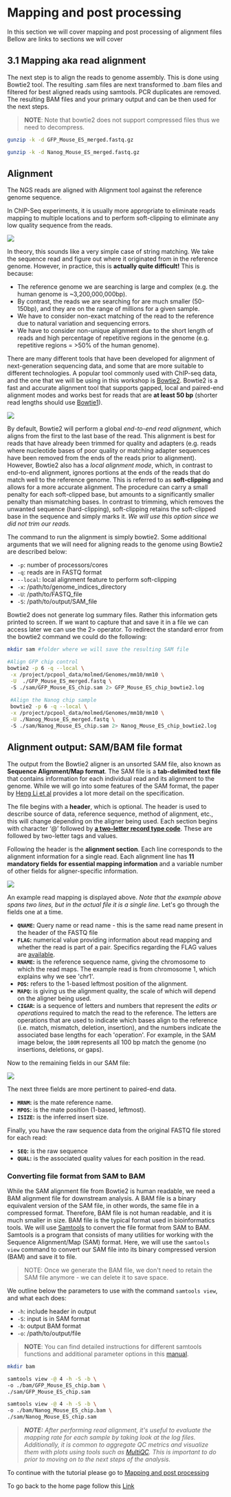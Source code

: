 # Mapping and post processing

In this section we will cover mapping and post processing of alignment files
Bellow are links to sections we will cover



## 3.1 Mapping aka read alignment

The next step is to align the reads to genome assembly.
This is done using Bowtie2 tool. 
The resulting .sam files are next transformed to .bam files and filtered for best aligned reads using samtools. 
PCR duplicates are removed.
The resulting BAM files and your primary output and can be then used for the next steps.

> **NOTE**: Note that bowtie2 does not support compressed files thus we need to decompress.

```bash
gunzip -k -d GFP_Mouse_ES_merged.fastq.gz

gunzip -k -d Nanog_Mouse_ES_merged.fastq.gz
```



## Alignment

The NGS reads are aligned with Alignment tool against the reference genome sequence. 

In ChIP-Seq experiments, it is usually more appropriate to eliminate reads mapping to multiple locations and to perform soft-clipping to eliminate any low quality sequence from the reads.

![](https://alexpmagalhaes.github.io/ChIPseq_course/img/Alignment_errors.png)


In theory, this sounds like a very simple case of string matching. We take the sequence read and figure out where it originated from in the reference genome. However, in practice, this is **actually quite difficult!** This is because:

* The reference genome we are searching is large and complex (e.g. the human genome is ~3,200,000,000bp). 
* By contrast, the reads we are searching for are much smaller (50-150bp), and they are on the range of millions for a given sample.
* We have to consider non-exact matching of the read to the reference due to natural variation and sequencing errors.
* We have to consider non-unique alignment due to the short length of reads and high percentage of repetitive regions in the genome (e.g. repetitive regions = >50% of the human genome).

There are many different tools that have been developed for alignment of next-generation sequencing data, and some that are more suitable to different technologies. A popular tool commonly used with ChIP-seq data, and the one that we will be using in this workshop is [Bowtie2](http://bowtie-bio.sourceforge.net/bowtie2/manual.shtml).
Bowtie2 is a fast and accurate alignment tool that supports gapped, local and paired-end alignment modes and works best for reads that are **at least 50 bp** (shorter read lengths should use [Bowtie1](http://bowtie-bio.sourceforge.net/index.shtml)). 

![](https://alexpmagalhaes.github.io/ChIPseq_course/img/softclipping.png)

By default, Bowtie2 will perform a global *end-to-end read alignment*, which aligns from the first to the last base of the read. This alignment is best for reads that have already been trimmed for quality and adapters (e.g. reads where nucleotide bases of poor quality or matching adapter sequences have been removed from the ends of the reads prior to alignment). However, Bowtie2 also has a _local alignment mode_, which, in contrast to end-to-end alignment, ignores portions at the ends of the reads that do match well to the reference genome. This is referred to as **soft-clipping** and allows for a more accurate alignment. The procedure can carry a small penalty for each soft-clipped base, but amounts to a significantly smaller penalty than mismatching bases. In contrast to trimming, which removes the unwanted sequence (hard-clipping), soft-clipping retains the soft-clipped base in the sequence and simply marks it. _We will use this option since we did not trim our reads._

The command to run the alignment is simply bowtie2. Some additional arguments that we will need for aligning reads to the genome using Bowtie2 are described below:

* `-p`: number of processors/cores
* `-q`: reads are in FASTQ format
* `--local`: local alignment feature to perform soft-clipping
* `-x`: /path/to/genome_indices_directory
* `-U`: /path/to/FASTQ_file
* `-S`: /path/to/output/SAM_file

Bowtie2 does not generate log summary files. Rather this information gets printed to screen. If we want to capture that and save it in a file we can access later we can use the 2> operator. To redirect the standard error from the bowtie2 command we could do the following:


```bash
mkdir sam #folder where we will save the resulting SAM file

#Align GFP chip control
bowtie2 -p 6 -q --local \
 -x /project/pcpool_data/molmed/Genomes/mm10/mm10 \
 -U  ./GFP_Mouse_ES_merged.fastq \ 
 -S ./sam/GFP_Mouse_ES_chip.sam 2> GFP_Mouse_ES_chip_bowtie2.log
 
 #Align the Nanog chip sample
 bowtie2 -p 6 -q --local \
 -x /project/pcpool_data/molmed/Genomes/mm10/mm10 \
 -U ./Nanog_Mouse_ES_merged.fastq \ 
 -S ./sam/Nanog_Mouse_ES_chip.sam 2> Nanog_Mouse_ES_chip_bowtie2.log

```

## Alignment output: SAM/BAM file format

The output from the Bowtie2 aligner is an unsorted SAM file, also known as **Sequence Alignment/Map format**. The SAM file is a **tab-delimited text file** that contains information for each individual read and its alignment to the genome. While we will go into some features of the SAM format, the paper by [Heng Li et al](http://bioinformatics.oxfordjournals.org/content/25/16/2078.full) provides a lot more detail on the specification.

The file begins with a **header**, which is optional. The header is used to describe source of data, reference sequence, method of alignment, etc., this will change depending on the aligner being used. Each section begins with character ‘@’ followed by [**a two-letter record type code**](https://www.samformat.info/sam-format-header). These are followed by two-letter tags and values.

Following the header is the **alignment section**. Each line corresponds to the alignment information for a single read. Each alignment line has **11 mandatory fields for essential mapping information** and a variable number of other fields for aligner-specific information. 

![](https://alexpmagalhaes.github.io/ChIPseq_course/img/sam_bam.png)

An example read mapping is displayed above. *Note that the example above spans two lines, but in the actual file it is a single line.* Let's go through the fields one at a time. 

- **`QNAME`:** Query name or read name - this is the same read name present in the header of the FASTQ file
- **`FLAG`:** numerical value providing information about read mapping and whether the read is part of a pair. Specifics regarding the FLAG values are [available](https://www.samformat.info/sam-format-flag-single).
- **`RNAME`:** is the reference sequence name, giving the chromosome to which the read maps. The example read is from chromosome 1, which explains why we see 'chr1'. 
- **`POS`:** refers to the 1-based leftmost position of the alignment. 
- **`MAPQ`:** is giving us the alignment quality, the scale of which will depend on the aligner being used. 
- **`CIGAR`:** is a sequence of letters and numbers that represent the *edits or operations* required to match the read to the reference. The letters are operations that are used to indicate which bases align to the reference (i.e. match, mismatch, deletion, insertion), and the numbers indicate the associated base lengths for each 'operation'. For example, in the SAM image below, the `100M` represents all 100 bp match the genome (no insertions, deletions, or gaps).

Now to the remaining fields in our SAM file:

![](https://alexpmagalhaes.github.io/ChIPseq_course/img/sam_bam3.png)

The next three fields are more pertinent to paired-end data. 

- **`MRNM`:** is the mate reference name. 
- **`MPOS`:** is the mate position (1-based, leftmost). 
- **`ISIZE`:** is the inferred insert size.

Finally, you have the raw sequence data from the original FASTQ file stored for each read:

- **`SEQ`:** is the raw sequence
- **`QUAL`:** is the associated quality values for each position in the read.


### Converting file format from SAM to BAM

While the SAM alignment file from Bowtie2 is human readable, we need a BAM alignment file for downstream analysis. A BAM file is a binary equivalent version of the SAM file, in other words, the same file in a compressed format. Therefore, BAM file is not human readable, and it is much smaller in size. BAM file is the typical format used in bioinformatics tools. We will use [Samtools](http://samtools.github.io) to convert the file format from SAM to BAM. Samtools is a program that consists of many utilities for working with the Sequence Alignment/Map (SAM) format. Here, we will use the `samtools view` command to convert our SAM file into its binary compressed version (BAM) and save it to file.

> NOTE: Once we generate the BAM file, we don't need to retain the SAM file anymore - we can delete it to save space.


We outline below the parameters to use with the command `samtools view`, and what each does:

* `-h`: include header in output
* `-S`: input is in SAM format
* `-b`: output BAM format
* `-o`: /path/to/output/file

> **NOTE**: You can find detailed instructions for different samtools functions and additional parameter options in this [manual](http://www.htslib.org/doc/samtools-1.2.html). 

```bash
mkdir bam

samtools view -@ 4 -h -S -b \
-o ./bam/GFP_Mouse_ES_chip.bam \
./sam/GFP_Mouse_ES_chip.sam

samtools view -@ 4 -h -S -b \
-o ./bam/Nanog_Mouse_ES_chip.bam \
./sam/Nanog_Mouse_ES_chip.sam

```


> _**NOTE:** After performing read alignment, it's useful to evaluate the mapping rate for each sample by taking look at the log files. Additionally, it is common to aggregate QC metrics and visualize them with plots using tools such as [MultiQC](http://multiqc.info). This is important to do prior to moving on to the next steps of the analysis._


To continue with the tutorial please go to [Mapping and post processing](https://alexpmagalhaes.github.io/ChIPseq_course/mapping.md)

To go back to the home page follow this [Link](https://alexpmagalhaes.github.io/ChIPseq_course/index.md)